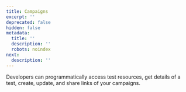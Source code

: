 ```yaml
---
title: Campaigns
excerpt: ''
deprecated: false
hidden: false
metadata:
  title: ''
  description: ''
  robots: noindex
next:
  description: ''
---
```

Developers can programmatically access test resources, get details of a test, create, update, and share links of your campaigns.